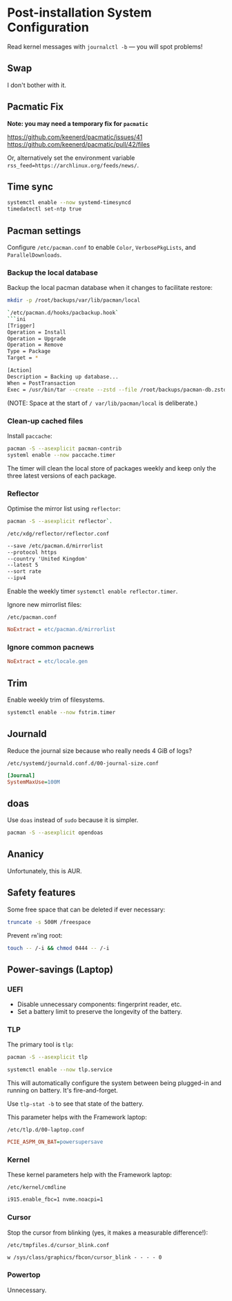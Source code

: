# Post-installation System Configuration

Read kernel messages with `journalctl -b` — you will spot problems!

## Swap

I don't bother with it.


## Pacmatic Fix

**Note: you may need a temporary fix for `pacmatic`**

<https://github.com/keenerd/pacmatic/issues/41>
<https://github.com/keenerd/pacmatic/pull/42/files>

Or, alternatively set the environment variable `rss_feed=https://archlinux.org/feeds/news/`.

## Time sync

```sh
systemctl enable --now systemd-timesyncd
timedatectl set-ntp true
```

## Pacman settings

Configure `/etc/pacman.conf` to enable `Color`, `VerbosePkgLists`, and `ParallelDownloads`.


### Backup the local database

Backup the local pacman database when it changes to facilitate restore:

```sh
mkdir -p /root/backups/var/lib/pacman/local

`/etc/pacman.d/hooks/pacbackup.hook`
```ini
[Trigger]
Operation = Install
Operation = Upgrade
Operation = Remove
Type = Package
Target = *

[Action]
Description = Backing up database...
When = PostTransaction
Exec = /usr/bin/tar --create --zstd --file /root/backups/pacman-db.zstd.tar --directory / var/lib/pacman/local
```

(NOTE: Space at the start of `/ var/lib/pacman/local` is deliberate.)


### Clean-up cached files

Install `paccache`:

```sh
pacman -S --asexplicit pacman-contrib
systeml enable --now paccache.timer
```

The timer will clean the local store of packages weekly and keep only the
three latest versions of each package.


### Reflector

Optimise the mirror list using `reflector`:

```sh
pacman -S --asexplicit reflector`.
```

`/etc/xdg/reflector/reflector.conf`
```txt
--save /etc/pacman.d/mirrorlist
--protocol https
--country 'United Kingdom'
--latest 5
--sort rate
--ipv4
```

Enable the weekly timer `systemctl enable reflector.timer`.

Ignore new mirrorlist files:

`/etc/pacman.conf`
```ini
NoExtract = etc/pacman.d/mirrorlist
```


### Ignore common pacnews

```ini
NoExtract = etc/locale.gen
```


## Trim

Enable weekly trim of filesystems.

```sh
systemctl enable --now fstrim.timer
```


## Journald

Reduce the journal size because who really needs 4 GiB of logs?

`/etc/systemd/journald.conf.d/00-journal-size.conf`

```ini
[Journal]
SystemMaxUse=100M
```

## doas

Use `doas` instead of `sudo` because it is simpler.

```sh
pacman -S --asexplicit opendoas
```


## Ananicy

Unfortunately, this is AUR.


## Safety features

Some free space that can be deleted if ever necessary:

```sh
truncate -s 500M /freespace
```

Prevent `rm`'ing root:

```sh
touch -- /-i && chmod 0444 -- /-i
```

## Power-savings (Laptop)

### UEFI

* Disable unnecessary components: fingerprint reader, etc.
* Set a battery limit to preserve the longevity of the battery.


### TLP

The primary tool is `tlp`:

```sh
pacman -S --asexplicit tlp
```

```sh
systemctl enable --now tlp.service
```

This will automatically configure the system between being plugged-in and running on battery. It's fire-and-forget.

Use `tlp-stat -b` to see that state of the battery.

This parameter helps with the Framework laptop:

`/etc/tlp.d/00-laptop.conf`
```ini
PCIE_ASPM_ON_BAT=powersupersave
```

### Kernel

These kernel parameters help with the Framework laptop:

`/etc/kernel/cmdline`
```txt
i915.enable_fbc=1 nvme.noacpi=1
```

### Cursor

Stop the cursor from blinking (yes, it makes a measurable difference!):

`/etc/tmpfiles.d/cursor_blink.conf`
```txt
w /sys/class/graphics/fbcon/cursor_blink - - - - 0
```

### Powertop

Unnecessary.
